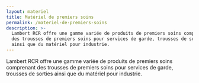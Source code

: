 ```yaml
---
layout: materiel
title: Matériel de premiers soins
permalink: /materiel-de-premiers-soins
description: >-
  Lambert RCR offre une gamme variée de produits de premiers soins comprenant
  des trousses de premiers soins pour services de garde, trousses de sorties
  ainsi que du matériel pour industrie.
---
```

Lambert RCR offre une gamme variée de produits de premiers soins comprenant des trousses de premiers soins pour services de garde, trousses de sorties ainsi que du matériel pour industrie.
